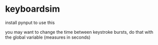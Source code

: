 # keyboardsim

install pynput to use this

you may want to change the time between keystroke bursts, do that with the global variable (measures in seconds)
